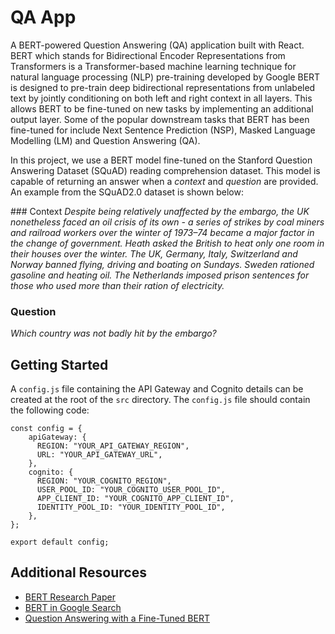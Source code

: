 # QA App
A BERT-powered Question Answering (QA) application built with React. BERT which stands for Bidirectional Encoder Representations from Transformers is a Transformer-based machine learning technique for natural language processing (NLP) pre-training developed by Google BERT is designed to pre-train deep bidirectional representations from unlabeled text by jointly conditioning on both left and right context in all layers. This allows BERT to be fine-tuned on new tasks by implementing an additional output layer. Some of the popular downstream tasks that BERT has been fine-tuned for include Next Sentence Prediction (NSP), Masked Language Modelling (LM) and Question Answering (QA).

In this project, we use a BERT model fine-tuned on the Stanford Question Answering Dataset (SQuAD) reading comprehension dataset. This model is capable of returning an answer when a *context* and *question* are provided. An example from the SQuAD2.0 dataset is shown below:

### Context
*Despite being relatively unaffected by the embargo, the UK nonetheless faced an oil crisis of its own - a series of strikes by coal miners and railroad workers over the winter of 1973–74 became a major factor in the change of government. Heath asked the British to heat only one room in their houses over the winter. The UK, Germany, Italy, Switzerland and Norway banned flying, driving and boating on Sundays. Sweden rationed gasoline and heating oil. The Netherlands imposed prison sentences for those who used more than their ration of electricity.*

### Question
*Which country was not badly hit by the embargo?*

## Getting Started
A `config.js` file containing the API Gateway and Cognito details can be created at the root of the `src` directory. The `config.js` file should contain the following code:
```
const config = {
    apiGateway: {
      REGION: "YOUR_API_GATEWAY_REGION",
      URL: "YOUR_API_GATEWAY_URL",
    },
    cognito: {
      REGION: "YOUR_COGNITO_REGION",
      USER_POOL_ID: "YOUR_COGNITO_USER_POOL_ID",
      APP_CLIENT_ID: "YOUR_COGNITO_APP_CLIENT_ID",
      IDENTITY_POOL_ID: "YOUR_IDENTITY_POOL_ID",
    },
};
  
export default config;
```

## Additional Resources
- [BERT Research Paper](https://arxiv.org/pdf/1810.04805.pdf)
- [BERT in Google Search](https://blog.google/products/search/search-language-understanding-bert/)
- [Question Answering with a Fine-Tuned BERT](https://mccormickml.com/2020/03/10/question-answering-with-a-fine-tuned-BERT/)